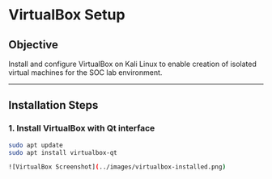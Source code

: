 # VirtualBox Setup

## Objective

Install and configure VirtualBox on Kali Linux to enable creation of isolated virtual machines for the SOC lab environment.

---

## Installation Steps

### 1. Install VirtualBox with Qt interface

```bash
sudo apt update
sudo apt install virtualbox-qt

![VirtualBox Screenshot](../images/virtualbox-installed.png)